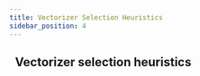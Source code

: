 ```yaml
---
title: Vectorizer Selection Heuristics
sidebar_position: 4
---
```


## <i class="fa-solid fa-square-chevron-right"></i>&nbsp;&nbsp;Vectorizer selection heuristics